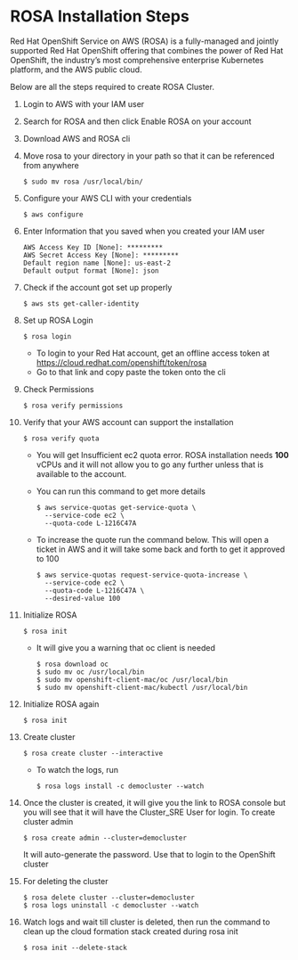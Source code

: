 # ROSA Installation Steps

Red Hat OpenShift Service on AWS (ROSA) is a fully-managed and jointly supported Red Hat OpenShift offering that combines the power of Red Hat OpenShift, the industry’s most comprehensive enterprise Kubernetes platform, and the AWS public cloud.

Below are all the steps required to create ROSA Cluster.

1. Login to AWS with your IAM user

2. Search for ROSA and then click Enable ROSA on your account

3. Download AWS and ROSA cli

4. Move rosa to your directory in your path so that it can be referenced from anywhere
   ```
   $ sudo mv rosa /usr/local/bin/
   ```

5. Configure your AWS CLI with your credentials

   ```
   $ aws configure
   ```

6. Enter Information that you saved when you created your IAM user

   ```
   AWS Access Key ID [None]: *********
   AWS Secret Access Key [None]: *********
   Default region name [None]: us-east-2
   Default output format [None]: json
   ```

7. Check if the account got set up properly

   ```
   $ aws sts get-caller-identity
   ```

8. Set up ROSA Login

   ```
   $ rosa login
   ```

   - To login to your Red Hat account, get an offline access token at <https://cloud.redhat.com/openshift/token/rosa>
   - Go to that link and copy paste the token onto the cli

9. Check Permissions

   ```
   $ rosa verify permissions
   ```

10. Verify that your AWS account can support the installation

    ```
    $ rosa verify quota
    ```

    - You will get Insufficient ec2 quota error. ROSA installation needs **100** vCPUs and it will not allow you to go any further unless that is available to the account.

    - You can run this command to get more details

      ```
      $ aws service-quotas get-service-quota \
      	--service-code ec2 \	
      	--quota-code L-1216C47A
      ```

    - To increase the quote run the command below. This will open a ticket in AWS and it will take some back and forth to get it approved to 100

      ```
      $ aws service-quotas request-service-quota-increase \
      	--service-code ec2 \	
      	--quota-code L-1216C47A \	
      	--desired-value 100
      ```

11. Initialize ROSA

    ```
    $ rosa init
    ```

    - It will give you a warning that oc client is needed

      ```
      $ rosa download oc
      $ sudo mv oc /usr/local/bin
      $ sudo mv openshift-client-mac/oc /usr/local/bin
      $ sudo mv openshift-client-mac/kubectl /usr/local/bin
      ```

12. Initialize ROSA again

    ```
    $ rosa init
    ```

13. Create cluster

    ```
    $ rosa create cluster --interactive
    ```

    - To watch the logs, run

      ```
      $ rosa logs install -c democluster --watch
      
14. Once the cluster is created, it will give you the link to ROSA console but you will see that it will have the Cluster_SRE User for login. To create cluster admin

    ```
    $ rosa create admin --cluster=democluster
    ```

    It will auto-generate the password. Use that to login to the OpenShift cluster

15.  For deleting the cluster

      ```
      $ rosa delete cluster --cluster=democluster
      $ rosa logs uninstall -c democluster --watch
      ```

16. Watch logs and wait till cluster is deleted, then run the command to clean up the cloud formation stack created during rosa init

    ```
    $ rosa init --delete-stack
    ```

    
